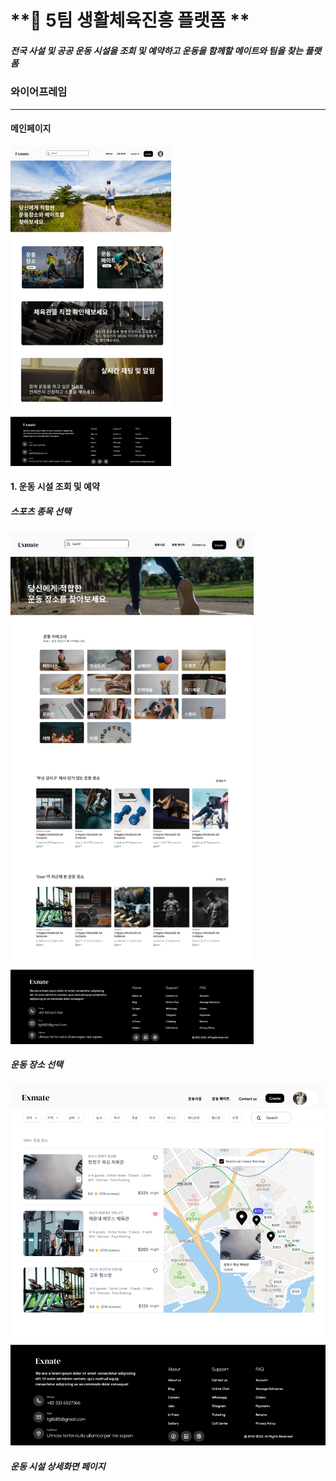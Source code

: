 # **💪 5팀 생활체육진흥 플랫폼   **

#####  **전국 사설 및 공공 운동 시설을 조회 및 예약하고 운동을 함께할 메이트와 팀을 찾는 플랫폼**



### 와이어프레임

---

#### 메인페이지

<img src="README.assets/운동메인.png" alt="운동메인" style="zoom: 50%;" />

#### 1. 운동 시설 조회 및 예약

##### 스포츠 종목 선택									

<img src="README.assets/운동장소-16499402368434.png" alt="운동장소-16499402368434" style="zoom:80%;" />





##### 운동 장소 선택

![16499401667611](README.assets/16499401667611.png)

##### 운동 시설 상세화면 페이지



